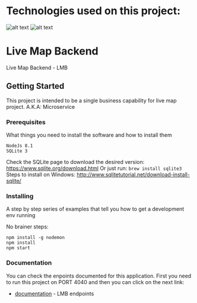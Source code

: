 # Technologies used on this project: 
![alt text](https://hapijs.com/public/img/logo.svg)
![alt text](http://sqlitetutorials.com/img/sqlite-tutorials.png)


# Live Map Backend

Live Map Backend - LMB


## Getting Started

This project is intended to be a single business capability for live map project. A.K.A: Microservice

### Prerequisites

What things you need to install the software and how to install them

```
NodeJs 8.1
SQLite 3
```

Check the SQLite page to download the desired version: https://www.sqlite.org/download.html
Or just run: `brew install sqlite3`
Steps to install on Windows: http://www.sqlitetutorial.net/download-install-sqlite/

### Installing

A step by step series of examples that tell you how to get a development env running

No brainer steps:

```
npm install -g nodemon
npm install
npm start
```

### Documentation

You can check the enpoints documented for this application. First you need to run this project on PORT 4040 and then you can click on the next link:


* [documentation](http://localhost:4040/documentation) - LMB endpoints

